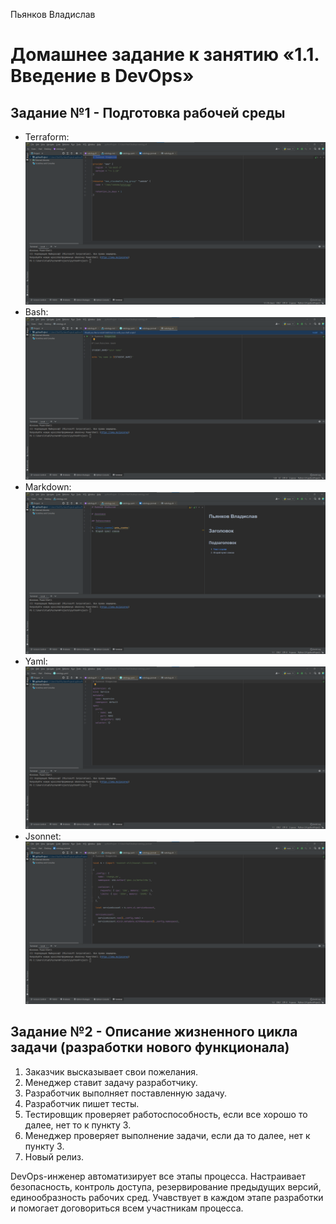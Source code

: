 Пьянков Владислав
# Домашнее задание к занятию «1.1. Введение в DevOps»
## Задание №1 - Подготовка рабочей среды
- Terraform: ![Terraform](terraform.png)
- Bash: ![bash](bash.png)
- Markdown: ![markdown](markdown.png)
- Yaml: ![Yaml](yaml.png)
- Jsonnet: ![Jsonnet](jsonnet.png)
## Задание №2 - Описание жизненного цикла задачи (разработки нового функционала)
1. Заказчик высказывает свои пожелания.
2. Менеджер ставит задачу разработчику.
3. Разработчик выполняет поставленную задачу.
4. Разработчик пишет тесты.
5. Тестировщик проверяет работоспособность, если все хорошо то далее, нет то к пункту 3.
6. Менеджер проверяет выполнение задачи, если да то далее, нет к пункту 3.
7. Новый релиз.

DevOps-инженер автоматизирует все этапы процесса. Настраивает безопасность, контроль доступа,
резервирование предыдущих версий, единообразность рабочих сред.
Учавствует в каждом этапе разработки и помогает договориться всем участникам процесса.

